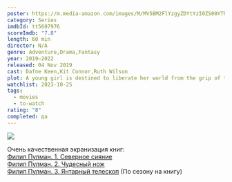 ```yaml
---
poster: https://m.media-amazon.com/images/M/MV5BM2FlYzgyZDYtYzI0ZS00YThiLTg4N2EtNmViMDdmMTcyNWU0XkEyXkFqcGdeQXVyMTkxNjUyNQ@@._V1_SX300.jpg
category: Series
imdbId: tt5607976
scoreImdb: "7.8"
length: 60 min
director: N/A
genre: Adventure,Drama,Fantasy
year: 2019–2022
released: 04 Nov 2019
cast: Dafne Keen,Kit Connor,Ruth Wilson
plot: A young girl is destined to liberate her world from the grip of the Magisterium which represses people's ties to magic and their animal spirits known as daemons.
watchlist: 2023-10-25
tags:
  - movies
  - to-watch
rating: "8"
completed: да
---
```

![](https://m.media-amazon.com/images/M/MV5BM2FlYzgyZDYtYzI0ZS00YThiLTg4N2EtNmViMDdmMTcyNWU0XkEyXkFqcGdeQXVyMTkxNjUyNQ@@._V1_SX300.jpg)

Очень качественная экранизация книг:  
[Филип Пулман. 1. Северное сияние](Книги/Художественные/Филип%20Пулман.%201.%20Северное%20сияние.md)  
[Филип Пулман. 2. Чудесный нож](Книги/Художественные/Филип%20Пулман.%202.%20Чудесный%20нож.md)  
[Филип Пулман. 3. Янтарный телескоп](Книги/Художественные/Филип%20Пулман.%203.%20Янтарный%20телескоп.md)
(По сезону на книгу)